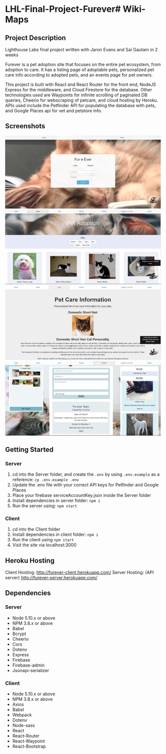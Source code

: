 # LHL-Final-Project-Furever# Wiki-Maps

## Project Description

Lighthouse Labs final project written with Jaron Evans and Sai Gautam in 2 weeks

Furever is a pet adoption site that focuses on the entire pet ecosystem, from adoption to care.
It has a listing page of adoptable pets, personalized pet care info according to adopted pets, and an events page for pet owners.

This project is built with React and React Router for the front end, NodeJS Express for the middleware, and Cloud Firestore for the database.
Other technologies used are Waypoints for infinite scrolling of paginated DB queries, Cheerio for webscraping of petcare, and cloud hosting by Heroku.
APIs used include the Petfinder API for populating the database with pets, and Google Places api for vet and petstore info.

## Screenshots
!["Screenshot of home page"](https://github.com/RexChiu/LHL-Final-Project-Furever/blob/master/docs/home%20page.PNG)
!["Screenshot of adoption page"](https://github.com/RexChiu/LHL-Final-Project-Furever/blob/master/docs/pet%20adoption.PNG)
!["Screenshot of care page"](https://github.com/RexChiu/LHL-Final-Project-Furever/blob/master/docs/pet%20care.PNG)
!["Screenshot of events page"](https://github.com/RexChiu/LHL-Final-Project-Furever/blob/master/docs/Events%20Page.PNG)

## Getting Started
### Server
1. cd into the Server folder, and create the `.env` by using `.env.example` as a reference: `cp .env.example .env`
2. Update the .env file with your correct API keys for Petfinder and Google Places
3. Place your firebase serviceAccountKey.json inside the Server folder
4. Install dependencies in server folder: `npm i`
5. Run the server using: `npm start`

### Client
1. cd into the Client folder
2. Install dependencies in client folder: `npm i`
3. Run the client using `npm start`
4. Visit the site via localhost:3000

## Heroku Hosting
Client Hosting:
http://furever-client.herokuapp.com/
Server Hosting: (API server)
http://furever-server.herokuapp.com/

## Dependencies

### Server
- Node 5.10.x or above
- NPM 3.8.x or above
- Babel
- Bcrypt
- Cheerio
- Cors
- Dotenv
- Express
- Firebase
- Firebase-admin
- Jsonapi-serializer

### Client
- Node 5.10.x or above
- NPM 3.8.x or above
- Axios
- Babel
- Webpack
- Dotenv
- Node-sass
- React
- React-Router
- React-Waypoint
- React-Bootstrap
